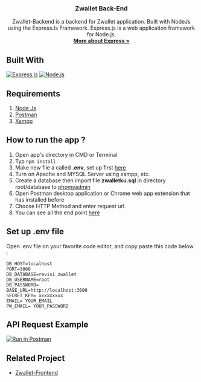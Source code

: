 <h3 align="center">Zwallet Back-End</h3>
  <p align="center">
    Zwallet-Backend is a backend for Zwallet application. Built with NodeJs using the ExpressJs Framework.
Express.js is a web application framework for Node.js.
    <br />
    <a href="https://expressjs.com/"><strong>More about Express »</strong></a>
    <br />
  </p>

## Built With
[![Express.js](https://img.shields.io/badge/Express-4.17.1-green?style=for-the-badge)](https://expressjs.com/en/starter/installing.html)
[![Node.js](https://img.shields.io/badge/NodeJs-v14-lightgreen?style=for-the-badge)](https://nodejs.org/)

## Requirements
1. <a href="https://nodejs.org/en/download/">Node Js</a>
2. <a href="https://www.getpostman.com/">Postman</a>
3. [Xampp](https://www.apachefriends.org/download.html)

## How to run the app ?
1. Open app's directory in CMD or Terminal
2. Typ
```npm install```
3. Make new file a called **.env**, set up first [here](#set-up-env-file)
4. Turn on Apache and MYSQL Server using xampp, etc.
5. Create a database then  import file **zwalletku.sql** in directory root/database to [phpmyadmin](http://localhost/phpmyadmin)
6. Open Postman desktop application or Chrome web app extension that has installed before
7. Choose HTTP Method and enter request url.
8. You can see all the end point [here](#end-point)

## Set up .env file
Open .env file on your favorite code editor, and copy paste this code below :
```
DB_HOST=localhost
PORT=3000
DB_DATABASE=revisi_zwallet
DB_USERNAME=root
DB_PASSWORD=
BASE_URL=http://localhost:3000
SECRET_KEY= xxxxxxxxx
EMAIL= YOUR_EMAIL
PW_EMAIL= YOUR_PASSWORD
```

## API Request Example 
[![Run in Postman](https://run.pstmn.io/button.svg)](https://app.getpostman.com/run-collection/6e00fdd96f2f01357819)
## Related Project

- [Zwallet-Frontend](https://github.com/ArbiNMaki/zwallet-vue)
